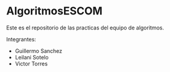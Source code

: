 # AlgoritmosESCOM
Este es el repositorio de las practicas del equipo de algoritmos.

Integrantes:
 * Guillermo Sanchez
 * Leilani Sotelo
 * Victor Torres
